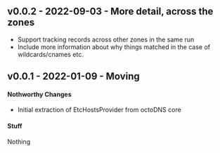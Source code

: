 ## v0.0.2 - 2022-09-03 - More detail, across the zones

* Support tracking records across other zones in the same run
* Include more information about why things matched in the case of
  wildcards/cnames etc.

## v0.0.1 - 2022-01-09 - Moving

#### Nothworthy Changes

* Initial extraction of EtcHostsProvider from octoDNS core

#### Stuff

Nothing
